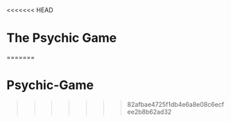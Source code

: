 <<<<<<< HEAD
# The Psychic Game
=======
# Psychic-Game
>>>>>>> 82afbae4725f1db4e6a8e08c6ecfee2b8b62ad32

